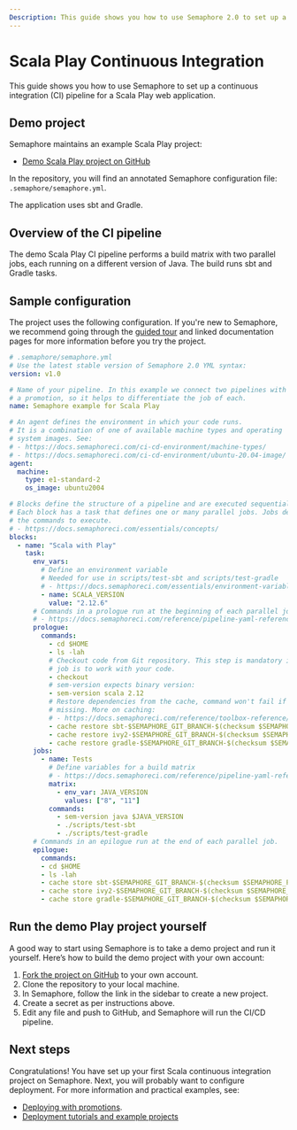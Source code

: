 ```yaml
---
Description: This guide shows you how to use Semaphore 2.0 to set up a continuous integration (CI) pipeline for a Scala Play web application.
---
```


# Scala Play Continuous Integration

This guide shows you how to use Semaphore to set up a continuous integration
(CI) pipeline for a Scala Play web application.

## Demo project

Semaphore maintains an example Scala Play project:

- [Demo Scala Play project on GitHub][demo-project]

In the repository, you will find an annotated Semaphore configuration file:
`.semaphore/semaphore.yml`.

The application uses sbt and Gradle.

## Overview of the CI pipeline

The demo Scala Play CI pipeline performs a build matrix with two parallel jobs,
each running on a different version of Java. The build runs sbt and Gradle
tasks.

## Sample configuration

The project uses the following configuration. If you're new to Semaphore, we
recommend going through the [guided tour][guided-tour] and linked documentation
pages for more information before you try the project.

``` yaml
# .semaphore/semaphore.yml
# Use the latest stable version of Semaphore 2.0 YML syntax:
version: v1.0

# Name of your pipeline. In this example we connect two pipelines with
# a promotion, so it helps to differentiate the job of each.
name: Semaphore example for Scala Play

# An agent defines the environment in which your code runs.
# It is a combination of one of available machine types and operating
# system images. See:
# - https://docs.semaphoreci.com/ci-cd-environment/machine-types/
# - https://docs.semaphoreci.com/ci-cd-environment/ubuntu-20.04-image/
agent:
  machine:
    type: e1-standard-2
    os_image: ubuntu2004

# Blocks define the structure of a pipeline and are executed sequentially.
# Each block has a task that defines one or many parallel jobs. Jobs define
# the commands to execute.
# - https://docs.semaphoreci.com/essentials/concepts/
blocks:
  - name: "Scala with Play"
    task:
      env_vars:
        # Define an environment variable
        # Needed for use in scripts/test-sbt and scripts/test-gradle
        # - https://docs.semaphoreci.com/essentials/environment-variables/
        - name: SCALA_VERSION
          value: "2.12.6"
      # Commands in a prologue run at the beginning of each parallel job.
      # - https://docs.semaphoreci.com/reference/pipeline-yaml-reference/
      prologue:
        commands:
          - cd $HOME
          - ls -lah
          # Checkout code from Git repository. This step is mandatory if the
          # job is to work with your code.
          - checkout
          # sem-version expects binary version:
          - sem-version scala 2.12
          # Restore dependencies from the cache, command won't fail if key is
          # missing. More on caching:
          # - https://docs.semaphoreci.com/reference/toolbox-reference/#cache
          - cache restore sbt-$SEMAPHORE_GIT_BRANCH-$(checksum $SEMAPHORE_PROJECT_NAME/build.sbt),sbt-$SEMAPHORE_GIT_BRANCH,sbt-master
          - cache restore ivy2-$SEMAPHORE_GIT_BRANCH-$(checksum $SEMAPHORE_PROJECT_NAME/build.sbt),ivy2-$SEMAPHORE_GIT_BRANCH,ivy2-master
          - cache restore gradle-$SEMAPHORE_GIT_BRANCH-$(checksum $SEMAPHORE_PROJECT_NAME/build.sbt),gradle-$SEMAPHORE_GIT_BRANCH,gradle-master
      jobs:
        - name: Tests
          # Define variables for a build matrix
          # - https://docs.semaphoreci.com/reference/pipeline-yaml-reference/#matrix
          matrix:
            - env_var: JAVA_VERSION
              values: ["8", "11"]
          commands:
            - sem-version java $JAVA_VERSION
            - ./scripts/test-sbt
            - ./scripts/test-gradle
      # Commands in an epilogue run at the end of each parallel job.
      epilogue:
        commands:
        - cd $HOME
        - ls -lah
        - cache store sbt-$SEMAPHORE_GIT_BRANCH-$(checksum $SEMAPHORE_PROJECT_NAME/build.sbt) .sbt
        - cache store ivy2-$SEMAPHORE_GIT_BRANCH-$(checksum $SEMAPHORE_PROJECT_NAME/build.sbt) .ivy2/cache
        - cache store gradle-$SEMAPHORE_GIT_BRANCH-$(checksum $SEMAPHORE_PROJECT_NAME/build.sbt) .gradle/caches
```

## Run the demo Play project yourself

A good way to start using Semaphore is to take a demo project and run it
yourself. Here’s how to build the demo project with your own account:

1. [Fork the project on GitHub][demo-project] to your own account.
2. Clone the repository to your local machine.
3. In Semaphore, follow the link in the sidebar to create a new project.
4. Create a secret as per instructions above.
5. Edit any file and push to GitHub, and Semaphore will run the CI/CD pipeline.

## Next steps

Congratulations! You have set up your first Scala continuous integration
project on Semaphore. Next, you will probably want to configure
deployment. For more information and practical examples, see:

- [Deploying with promotions][promotions].
- [Deployment tutorials and example projects][deployment-tutorials]

[demo-project]: https://github.com/semaphoreci-demos/semaphore-demo-scala-play
[guided-tour]: https://docs.semaphoreci.com/guided-tour/getting-started/
[promotions]: https://docs.semaphoreci.com/essentials/deploying-with-promotions/
[deployment-tutorials]: https://docs.semaphoreci.com/examples/tutorials-and-example-projects/#deployment
